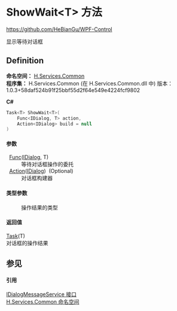 # ShowWait&lt;T&gt; 方法
https://github.com/HeBianGu/WPF-Control

显示等待对话框



## Definition
**命名空间：** <a href="b9cdd84f-6623-a51a-f53b-465103ced202">H.Services.Common</a>  
**程序集：** H.Services.Common (在 H.Services.Common.dll 中) 版本：1.0.3+58daf524b91f25bbf55d2f64e549e4224fcf9802

**C#**
``` C#
Task<T> ShowWait<T>(
	Func<IDialog, T> action,
	Action<IDialog> build = null
)

```



#### 参数
<dl><dt>  <a href="https://learn.microsoft.com/dotnet/api/system.func-2" target="_blank" rel="noopener noreferrer">Func</a>(<a href="8db33b9b-5d2c-90a7-3b35-b938185d458f">IDialog</a>, T)</dt><dd>等待对话框操作的委托</dd><dt>  <a href="https://learn.microsoft.com/dotnet/api/system.action-1" target="_blank" rel="noopener noreferrer">Action</a>(<a href="8db33b9b-5d2c-90a7-3b35-b938185d458f">IDialog</a>)  (Optional)</dt><dd>对话框构建器</dd></dl>

#### 类型参数
<dl><dt /><dd>操作结果的类型</dd></dl>

#### 返回值
<a href="https://learn.microsoft.com/dotnet/api/system.threading.tasks.task-1" target="_blank" rel="noopener noreferrer">Task</a>(T)  
对话框的操作结果

## 参见


#### 引用
<a href="c02ebd57-786a-67bc-af92-fda45d0530e0">IDialogMessageService 接口</a>  
<a href="b9cdd84f-6623-a51a-f53b-465103ced202">H.Services.Common 命名空间</a>  
